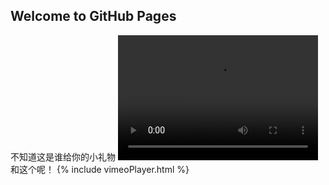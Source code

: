 ## Welcome to GitHub Pages
不知道这是谁给你的小礼物
<video src="https://github.com/renchuqiao/gift/blob/master/videos/1575443352281925.mp4" width="320" height="200" controls preload></video>
和这个呢！
{% include vimeoPlayer.html %}

